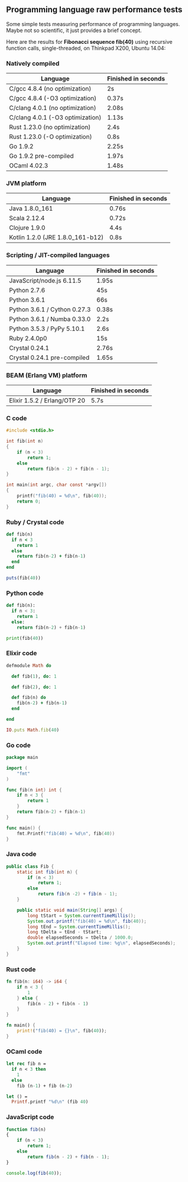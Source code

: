 ## Programming language raw performance tests

Some simple tests measuring performance of programming languages.
Maybe not so scientific, it just provides a brief concept.

Here are the results for __Fibonacci sequence fib(40)__ using recursive function calls, single-threaded, on Thinkpad X200, Ubuntu 14.04:

### Natively compiled

Language                         | Finished in seconds
---------------------------------|--------------------
C/gcc 4.8.4 (no optimization)    | 2s
C/gcc 4.8.4 (-O3 optimization)   | 0.37s
C/clang 4.0.1 (no optimization)  | 2.08s
C/clang 4.0.1 (-O3 optimization) | 1.13s
Rust 1.23.0 (no optimization)    | 2.4s
Rust 1.23.0 (-O optimization)    | 0.8s
Go 1.9.2                         | 2.25s
Go 1.9.2 pre-compiled            | 1.97s
OCaml 4.02.3                     | 1.48s

### JVM platform
Language                         | Finished in seconds
---------------------------------|--------------------
Java 1.8.0_161                   | 0.76s
Scala 2.12.4                     | 0.72s
Clojure 1.9.0                    | 4.4s
Kotlin 1.2.0 (JRE 1.8.0_161-b12) | 0.8s

### Scripting / JIT-compiled languages
Language                         | Finished in seconds
---------------------------------|--------------------
JavaScript/node.js 6.11.5        | 1.95s
Python 2.7.6                     | 45s
Python 3.6.1                     | 66s
Python 3.6.1 / Cython 0.27.3     | 0.38s
Python 3.6.1 / Numba 0.33.0      | 2.2s
Python 3.5.3 / PyPy 5.10.1       | 2.6s
Ruby 2.4.0p0                     | 15s
Crystal 0.24.1                   | 2.76s
Crystal 0.24.1 pre-compiled      | 1.65s

### BEAM (Erlang VM) platform
Language                         | Finished in seconds
---------------------------------|--------------------
Elixir 1.5.2 / Erlang/OTP 20     | 5.7s

### C code
```c
#include <stdio.h>

int fib(int n)
{
    if (n < 3)
        return 1;
    else
        return fib(n - 2) + fib(n - 1);
}

int main(int argc, char const *argv[])
{
    printf("fib(40) = %d\n", fib(40));
    return 0;
}

```

### Ruby / Crystal code
```ruby
def fib(n)
  if n < 3
    return 1
  else
    return fib(n-2) + fib(n-1)
  end
end

puts(fib(40))
```

### Python code
```python
def fib(n):
  if n < 3:
    return 1
  else:
    return fib(n-2) + fib(n-1)

print(fib(40))
```

### Elixir code
```ruby
defmodule Math do

  def fib(1), do: 1

  def fib(2), do: 1

  def fib(n) do
    fib(n-2) + fib(n-1)
  end

end

IO.puts Math.fib(40)
```

### Go code
```go
package main

import (
    "fmt"
)

func fib(n int) int {
    if n < 3 {
        return 1
    }
    return fib(n-2) + fib(n-1)
}

func main() {
    fmt.Printf("fib(40) = %d\n", fib(40))
}
```

### Java code
```java
public class Fib {
    static int fib(int n) {
        if (n < 3)
            return 1;
        else
            return fib(n -2) + fib(n - 1);
    }

    public static void main(String[] args) {
        long tStart = System.currentTimeMillis();
        System.out.printf("fib(40) = %d\n", fib(40));
        long tEnd = System.currentTimeMillis();
        long tDelta = tEnd - tStart;
        double elapsedSeconds = tDelta / 1000.0;
        System.out.printf("Elapsed time: %g\n", elapsedSeconds);
    }
}
```

### Rust code
```rust
fn fib(n: i64) -> i64 {
    if n < 3 {
        1
    } else {
        fib(n - 2) + fib(n - 1)
    }
}

fn main() {
    print!("fib(40) = {}\n", fib(40));
}
```

### OCaml code

```ocaml
let rec fib n =
  if n < 3 then
    1
  else
    fib (n-1) + fib (n-2)

let () =
  Printf.printf "%d\n" (fib 40)
```

### JavaScript code
```javascript
function fib(n)
{
    if (n < 3)
        return 1;
    else
        return fib(n - 2) + fib(n - 1);
}

console.log(fib(40));
```
